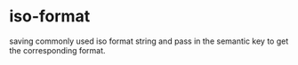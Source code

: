 # iso-format
saving commonly used iso format string and pass in the semantic key to get the corresponding format.

